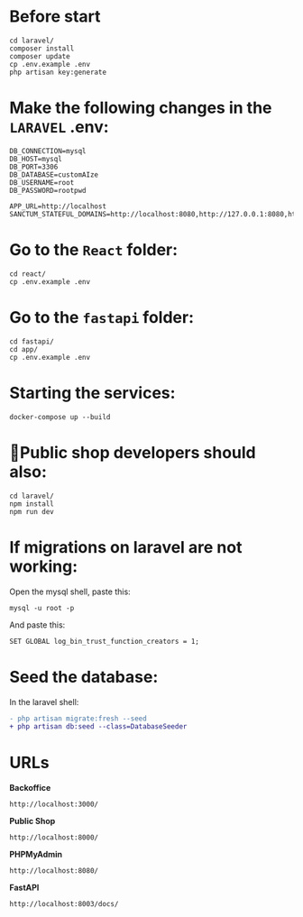 # Before start
```
cd laravel/
composer install
composer update
cp .env.example .env
php artisan key:generate
```

# Make the following changes in the `LARAVEL` .env:
```
DB_CONNECTION=mysql
DB_HOST=mysql
DB_PORT=3306
DB_DATABASE=customAIze
DB_USERNAME=root
DB_PASSWORD=rootpwd

APP_URL=http://localhost
SANCTUM_STATEFUL_DOMAINS=http://localhost:8080,http://127.0.0.1:8080,http://localhost:3000,http://127.0.0.1:3000
```

# Go to the `React` folder:
```
cd react/
cp .env.example .env
```

# Go to the `fastapi` folder:
```
cd fastapi/
cd app/
cp .env.example .env
```

# Starting the services:
```
docker-compose up --build
```

# 👀Public shop developers should also:
```
cd laravel/
npm install
npm run dev
```

# If migrations on laravel are not working:
Open the mysql shell, paste this:
```
mysql -u root -p
```
And paste this:
```
SET GLOBAL log_bin_trust_function_creators = 1;
```

# Seed the database:
In the laravel shell:
```diff
- php artisan migrate:fresh --seed
+ php artisan db:seed --class=DatabaseSeeder
```

# URLs

**Backoffice**
```
http://localhost:3000/
```
**Public Shop**
```
http://localhost:8000/
```
**PHPMyAdmin**
```
http://localhost:8080/
```
**FastAPI**
```
http://localhost:8003/docs/
```
